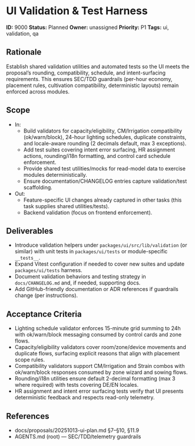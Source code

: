 # UI Validation & Test Harness

**ID:** 9000
**Status:** Planned
**Owner:** unassigned
**Priority:** P1
**Tags:** ui, validation, qa

## Rationale
Establish shared validation utilities and automated tests so the UI meets the proposal’s rounding, compatibility, schedule, and intent-surfacing requirements.
This ensures SEC/TDD guardrails (per-hour economy, placement rules, cultivation compatibility, deterministic layouts) remain enforced across modules.

## Scope
- In:
  - Build validators for capacity/eligibility, CM/Irrigation compatibility (ok/warn/block), 24-hour lighting schedules, duplicate constraints, and locale-aware rounding (2 decimals default, max 3 exceptions).
  - Add test suites covering intent error surfacing, HR assignment actions, rounding/i18n formatting, and control card schedule enforcement.
  - Provide shared test utilities/mocks for read-model data to exercise modules deterministically.
  - Ensure documentation/CHANGELOG entries capture validation/test scaffolding.
- Out:
  - Feature-specific UI changes already captured in other tasks (this task supplies shared utilities/tests).
  - Backend validation (focus on frontend enforcement).

## Deliverables
- Introduce validation helpers under `packages/ui/src/lib/validation` (or similar) with unit tests in `packages/ui/tests` or module-specific `__tests__`.
- Expand Vitest configuration if needed to cover new suites and update `packages/ui/tests` harness.
- Document validation behaviors and testing strategy in `docs/CHANGELOG.md` and, if needed, supporting docs.
- Add GitHub-friendly documentation or ADR references if guardrails change (per instructions).

## Acceptance Criteria
- Lighting schedule validator enforces 15-minute grid summing to 24h with ok/warn/block messaging consumed by control cards and zone flows.
- Capacity/eligibility validators cover room/zone/device movements and duplicate flows, surfacing explicit reasons that align with placement scope rules.
- Compatibility validators support CM/Irrigation and Strain combos with ok/warn/block responses consumed by zone wizard and sowing flows.
- Rounding/i18n utilities ensure default 2-decimal formatting (max 3 where required) with tests covering DE/EN locales.
- HR assignment and intent error surfacing tests verify that UI presents deterministic feedback and respects read-only telemetry.

## References
- docs/proposals/20251013-ui-plan.md §7–§10, §11.9
- AGENTS.md (root) — SEC/TDD/telemetry guardrails
